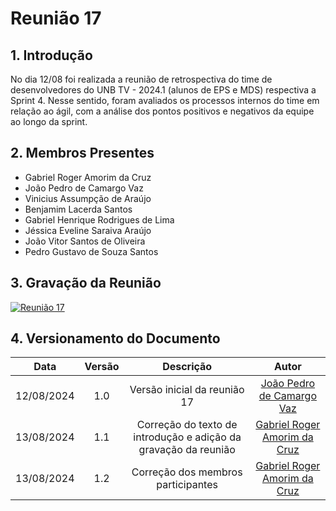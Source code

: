 # Reunião 17

## 1. Introdução

No dia 12/08 foi realizada a reunião de retrospectiva do time de desenvolvedores do UNB TV - 2024.1 (alunos de EPS e MDS) respectiva a Sprint 4. Nesse sentido, foram avaliados os processos internos do time em relação ao ágil, com a análise dos pontos positivos e negativos da equipe ao longo da sprint.

## 2. Membros Presentes

  - Gabriel Roger Amorim da Cruz
  - João Pedro de Camargo Vaz
  - Vinicius Assumpção de Araújo
  - Benjamim Lacerda Santos
  - Gabriel Henrique Rodrigues de Lima
  - Jéssica Eveline Saraiva Araújo
  - João Vitor Santos de Oliveira
  - Pedro Gustavo de Souza Santos

## 3. Gravação da Reunião

[![Reunião 17](https://img.youtube.com/vi/xzHEY_zsNbs/maxresdefault.jpg)](https://www.youtube.com/watch?v=xzHEY_zsNbs)

## 4. Versionamento do Documento

| Data | Versão | Descrição | Autor |
| :-----: | :-------------: | :---------------: | :-: |
| 12/08/2024 | 1.0 | Versão inicial da reunião 17 | [João Pedro de Camargo Vaz](https://github.com/JoaoPedro0803) |
| 13/08/2024 | 1.1 | Correção do texto de introdução e adição da gravação da reunião | [Gabriel Roger Amorim da Cruz](https://github.com/GabrielRoger07) |
| 13/08/2024 | 1.2 | Correção dos membros participantes | [Gabriel Roger Amorim da Cruz](https://github.com/GabrielRoger07) |
